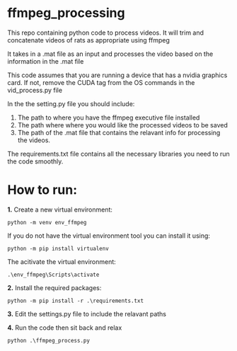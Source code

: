 # ffmpeg_processing
This repo containing python code to process videos. It will trim and concatenate videos of rats as appropriate using ffmpeg

It takes in a .mat file as an input and processes the video based on the information in the .mat file

This code assumes that you are running a device that has a nvidia graphics card. If not, remove the CUDA tag from the OS commands in the vid_process.py file

In the the setting.py file you should include:
1. The path to where you have the ffmpeg executive file installed
2. The path where where you would like the processed videos to be saved
3. The path of the .mat file that contains the relavant info for processing the videos.

The requirements.txt file contains all the necessary libraries you need to run the code smoothly.

# How to run:

**1.**
Create a new virtual environment:
```
python -m venv env_ffmpeg
```

If you do not have the virtual environment tool you can install it using:
```
python -m pip install virtualenv
```

The acitivate the virtual environment:
```
.\env_ffmpeg\Scripts\activate
```

**2.**
Install the required packages:
```
python -m pip install -r .\requirements.txt
```

**3.**
Edit the settings.py file to include the relavant paths

**4.**
Run the code then sit back and relax
```
python .\ffmpeg_process.py
```
